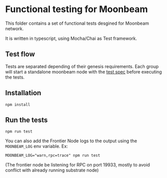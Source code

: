 # Functional testing for Moonbeam

This folder contains a set of functional tests desgined for Moonbeam network.

It is written in typescript, using Mocha/Chai as Test framework.

## Test flow

Tests are separated depending of their genesis requirements.
Each group will start a standalone moonbeam node with the [test spec](moonbeam-test-specs/simple.spec.json]) before executing the tests.

## Installation

```
npm install
```

## Run the tests

```
npm run test
```

You can also add the Frontier Node logs to the output using the `MOONBEAM_LOG` env variable. Ex:

```
MOONBEAM_LOG="warn,rpc=trace" npm run test
```

(The frontier node be listening for RPC on port 19933, mostly to avoid conflict with already running substrate node)
